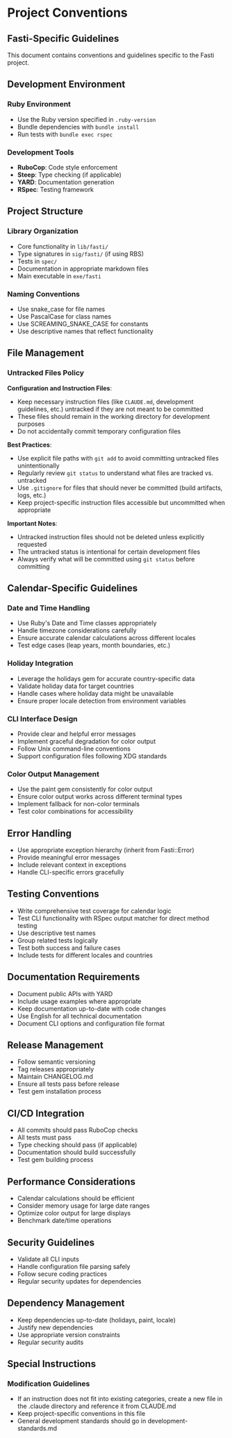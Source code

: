 # Project Conventions

## Fasti-Specific Guidelines

This document contains conventions and guidelines specific to the Fasti project.

## Development Environment

### Ruby Environment
- Use the Ruby version specified in `.ruby-version`
- Bundle dependencies with `bundle install`
- Run tests with `bundle exec rspec`

### Development Tools
- **RuboCop**: Code style enforcement
- **Steep**: Type checking (if applicable)
- **YARD**: Documentation generation
- **RSpec**: Testing framework

## Project Structure

### Library Organization
- Core functionality in `lib/fasti/`
- Type signatures in `sig/fasti/` (if using RBS)
- Tests in `spec/`
- Documentation in appropriate markdown files
- Main executable in `exe/fasti`

### Naming Conventions
- Use snake_case for file names
- Use PascalCase for class names
- Use SCREAMING_SNAKE_CASE for constants
- Use descriptive names that reflect functionality

## File Management

### Untracked Files Policy

**Configuration and Instruction Files**: 
- Keep necessary instruction files (like `CLAUDE.md`, development guidelines, etc.) untracked if they are not meant to be committed
- These files should remain in the working directory for development purposes
- Do not accidentally commit temporary configuration files

**Best Practices**:
- Use explicit file paths with `git add` to avoid committing untracked files unintentionally
- Regularly review `git status` to understand what files are tracked vs. untracked
- Use `.gitignore` for files that should never be committed (build artifacts, logs, etc.)
- Keep project-specific instruction files accessible but uncommitted when appropriate

**Important Notes**:
- Untracked instruction files should not be deleted unless explicitly requested
- The untracked status is intentional for certain development files
- Always verify what will be committed using `git status` before committing

## Calendar-Specific Guidelines

### Date and Time Handling
- Use Ruby's Date and Time classes appropriately
- Handle timezone considerations carefully
- Ensure accurate calendar calculations across different locales
- Test edge cases (leap years, month boundaries, etc.)

### Holiday Integration
- Leverage the holidays gem for accurate country-specific data
- Validate holiday data for target countries
- Handle cases where holiday data might be unavailable
- Ensure proper locale detection from environment variables

### CLI Interface Design
- Provide clear and helpful error messages
- Implement graceful degradation for color output
- Follow Unix command-line conventions
- Support configuration files following XDG standards

### Color Output Management
- Use the paint gem consistently for color output
- Ensure color output works across different terminal types
- Implement fallback for non-color terminals
- Test color combinations for accessibility

## Error Handling
- Use appropriate exception hierarchy (inherit from Fasti::Error)
- Provide meaningful error messages
- Include relevant context in exceptions
- Handle CLI-specific errors gracefully

## Testing Conventions
- Write comprehensive test coverage for calendar logic
- Test CLI functionality with RSpec output matcher for direct method testing
- Use descriptive test names
- Group related tests logically
- Test both success and failure cases
- Include tests for different locales and countries

## Documentation Requirements
- Document public APIs with YARD
- Include usage examples where appropriate
- Keep documentation up-to-date with code changes
- Use English for all technical documentation
- Document CLI options and configuration file format

## Release Management
- Follow semantic versioning
- Tag releases appropriately
- Maintain CHANGELOG.md
- Ensure all tests pass before release
- Test gem installation process

## CI/CD Integration
- All commits should pass RuboCop checks
- All tests must pass
- Type checking should pass (if applicable)
- Documentation should build successfully
- Test gem building process

## Performance Considerations
- Calendar calculations should be efficient
- Consider memory usage for large date ranges
- Optimize color output for large displays
- Benchmark date/time operations

## Security Guidelines
- Validate all CLI inputs
- Handle configuration file parsing safely
- Follow secure coding practices
- Regular security updates for dependencies

## Dependency Management
- Keep dependencies up-to-date (holidays, paint, locale)
- Justify new dependencies
- Use appropriate version constraints
- Regular security audits

## Special Instructions

### Modification Guidelines
- If an instruction does not fit into existing categories, create a new file in the .claude directory and reference it from CLAUDE.md
- Keep project-specific conventions in this file
- General development standards should go in development-standards.md